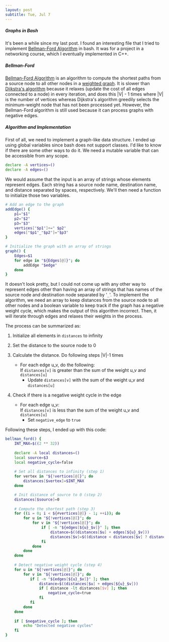 ```yaml
---
layout: post
subtitle: Tue, Jul 7
---
```


##### Graphs in Bash
It's been a while since my last post. I found an interesting file that I tried 
to implement [Bellman-Ford Algorithm] in bash. It was for a project in a 
networking course, which I eventually implemented in C++.

##### Bellman-Ford
[Bellman-Ford Algorithm] is an algorithm to compute the shortest paths from a 
source node to all other nodes in a [weighted graph]. It is slower than 
[Dijkstra's algorithm] because it relaxes (update the cost of all edges 
connected to a node) in every iteration, and 
does this |V| - 1 times where |V| is the number of vertices whereas Dijkstra's 
algorithm greedily selects the minimum-weight node that has not been processed 
yet. However, the Bellman-Ford algorithm is still used because it can process 
graphs with negative edges.  


##### Algorithm and Implementation
First of all, we need to implement a graph-like data structure. I ended up using 
global variables since bash does not support classes. I'd like to know if there 
are some other ways to do it. We need a mutable variable that can be accessible 
from any scope.
```bash
declare -A vertices=()
declare -A edges=()
```
We would assume that the input is an array of strings whose elements represent 
edges. Each string has a source node name, destination name, and distance 
separated by spaces, respectively. We'll then need a function to initialize 
those two variables.
```bash
# Add an edge to the graph
addEdge() {
    p1="$1"
    p2="$2"
    p3="$3"
    vertices["$p1"]+=" $p2"
    edges["$p1"_"$p2"]="$p3"
}

# Initialize the graph with an array of strings
graph() {
    Edges=$1 
    for edge in "${Edges[@]}"; do
        addEdge "$edge"
    done
}
```
It doesn't look pretty, but I could not come up with any other way to 
represent edges other than having an array of strings that has names of the 
source node and destination node separated by '`_`'. To implement the algorithm, 
we need an array to keep distances from the source node to all other nodes and a 
 boolean variable to keep track if the graph has a negative weight cycle, which 
 makes the output of this algorithm incorrect. Then, it will iterate through 
 edges and relaxes their weights in the process.

The process can be summarized as:
1. Initialize all elements in `distances` to infinity
2. Set the distance to the source node to 0
3. Calculate the distance. Do following steps |V|-1 times
   - For each edge u_v, do the following:  
     If `distances[v]` is greater than the sum of the weight u_v and `distances[u]`  
     - Update `distances[v]` with the sum of the weight u_v and `distances[u]`
     
4. Check if there is a negative weight cycle in the edge
   - For each edge u_v:  
     If `distances[v]` is less than the sum of the weight u_v and `distances[u]`  
     - Set `negative_edge` to `true`

Following these steps, I ended up with this code:
```bash
bellman_ford() {
    INT_MAX=$((2 ** 32))
    
    declare -A local distances=()
    local source=$3
    local negative_cycle=false
    
    # Set all distances to infinity (step 1)
    for vertex in "${!vertices[@]}"; do
        distances[$vertex]=$INT_MAX
    done

    # Init distance of source to 0 (step 2)
    distances[$source]=0
    
    # Compute the shortest path (step 3)
    for ((i = 0; i < ${#vertices[@]} - 1; ++i)); do
        for u in "${!vertices[@]}"; do
            for v in "${!vertices[@]}"; do
                if [ -n "${edges[${u}_$v]}" ]; then
                    distance=$((distances[$u] + edges[${u}_$v]))
                    distances[$v]=$((distance < distances[$v] ? distance : distances[${v}]))
                fi
            done
        done
    done
    
    # Detect negative weight cycle (step 4)
    for u in "${!vertices[@]}"; do
        for v in "${!vertices[@]}"; do
           if [ -n "${edges[${u}_$v]}" ]; then
               distance=$((distances[$u] + edges[${u}_$v]))
               if [ distance -lt distances[$v] ]; then
                   negative_cycle=true
               fi
           fi
        done
    done
    
    if [ $negative_cycle ]; then
        echo "Detected negative cycles"
    fi
}
```

[Bellman-Ford Algorithm]: https://en.wikipedia.org/wiki/Bellman%E2%80%93Ford_algorithm
[Dijkstra's algorithm]: https://en.wikipedia.org/wiki/Dijkstra%27s_algorithm
[weighted graph]: https://en.wikipedia.org/wiki/Directed_graph
